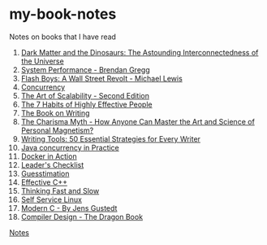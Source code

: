 # my-book-notes
Notes on books that I have read

1. [Dark Matter and the Dinosaurs: The Astounding Interconnectedness of the Universe](/book1/contents.md)
2. [System Performance - Brendan Gregg](book2/contents.md)
3. [Flash Boys: A Wall Street Revolt - Michael Lewis](book3/contents.md)
4. [Concurrency]()
5. [The Art of Scalability - Second Edition](book5/contents.md)
6. [The 7 Habits of Highly Effective People](book6/Notes.md)
7. [The Book on Writing](book7/Notes.md)
8. [The Charisma Myth -  How Anyone Can Master the Art and Science of Personal Magnetism?](book8/Notes.md)
9. [Writing Tools: 50 Essential Strategies for Every Writer](book9/Notes.md)
10. [Java concurrency in Practice](book10/Notes.md)
11. [Docker in Action](book11/Notes.md)
12. [Leader's Checklist](book12/Notes.md)
13. [Guesstimation](book13/Notes.md)
14. [Effective C++](book14/Notes.md)
15. [Thinking Fast and Slow](book15/Notes.md)
16. [Self Service Linux](book16/Contents.md)
17. [Modern C - By Jens Gustedt](book-17/Contents.md)
18. [Compiler Design - The Dragon Book](book18/Contents.md)


[Notes](https://github.com/mgp/book-notes)

